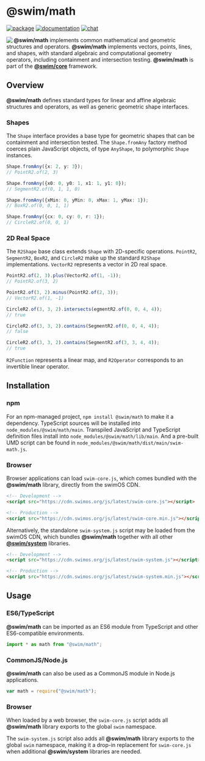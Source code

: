 # @swim/math

[![package](https://img.shields.io/npm/v/@swim/math.svg)](https://www.npmjs.com/package/@swim/math)
[![documentation](https://img.shields.io/badge/doc-TypeDoc-blue.svg)](https://docs.swimos.org/js/latest/modules/_swim_math.html)
[![chat](https://img.shields.io/badge/chat-Gitter-green.svg)](https://gitter.im/swimos/community)

<a href="https://www.swimos.org"><img src="https://docs.swimos.org/readme/marlin-blue.svg" align="left"></a>

**@swim/math** implements common mathematical and geometric structures and
operators.  **@swim/math** implements vectors, points, lines, and shapes, with
standard algebraic and computational geometry operators, including containment
and intersection testing.  **@swim/math** is part of the
[**@swim/core**](https://github.com/swimos/swim/tree/master/swim-system-js/swim-core-js/@swim/core) framework.

## Overview

**@swim/math** defines standard types for linear and affine algebraic
structures and operators, as well as generic geometric shape interfaces.

### Shapes

The `Shape` interface provides a base type for geometric shapes that can be
containment and intersection tested.  The `Shape.fromAny` factory method
coerces plain JavaScript objects, of type `AnyShape`, to polymorphic `Shape`
instances.

```typescript
Shape.fromAny({x: 2, y: 3});
// PointR2.of(2, 3)

Shape.fromAny({x0: 0, y0: 1, x1: 1, y1: 0});
// SegmentR2.of(0, 1, 1, 0)

Shape.fromAny({xMin: 0, yMin: 0, xMax: 1, yMax: 1});
// BoxR2.of(0, 0, 1, 1)

Shape.fromAny({cx: 0, cy: 0, r: 1});
// CircleR2.of(0, 0, 1)
```

### 2D Real Space

The `R2Shape` base class extends `Shape` with 2D-specific operations.
`PointR2`, `SegmentR2`, `BoxR2`, and `CircleR2` make up the standard `R2Shape`
implementations.  `VectorR2` represents a vector in 2D real space.

```typescript
PointR2.of(2, 3).plus(VectorR2.of(1, -1));
// PointR2.of(3, 2)

PointR2.of(3, 2).minus(PointR2.of(2, 3));
// VectorR2.of(1, -1)

CircleR2.of(3, 3, 2).intersects(egmentR2.of(0, 0, 4, 4));
// true

CircleR2.of(3, 3, 2).contains(SegmentR2.of(0, 0, 4, 4));
// false

CircleR2.of(3, 3, 2).contains(SegmentR2.of(3, 3, 4, 4));
// true
```

`R2Function` represents a linear map, and `R2Operator` corresponds to an
invertible linear operator.

## Installation

### npm

For an npm-managed project, `npm install @swim/math` to make it a dependency.
TypeScript sources will be installed into `node_modules/@swim/math/main`.
Transpiled JavaScript and TypeScript definition files install into
`node_modules/@swim/math/lib/main`.  And a pre-built UMD script can
be found in `node_modules/@swim/math/dist/main/swim-math.js`.

### Browser

Browser applications can load `swim-core.js`, which comes bundled with the
**@swim/math** library, directly from the swimOS CDN.

```html
<!-- Development -->
<script src="https://cdn.swimos.org/js/latest/swim-core.js"></script>

<!-- Production -->
<script src="https://cdn.swimos.org/js/latest/swim-core.min.js"></script>
```

Alternatively, the standalone `swim-system.js` script may be loaded
from the swimOS CDN, which bundles **@swim/math** together with all other
[**@swim/system**](https://github.com/swimos/swim/tree/master/swim-system-js/@swim/system)
libraries.

```html
<!-- Development -->
<script src="https://cdn.swimos.org/js/latest/swim-system.js"></script>

<!-- Production -->
<script src="https://cdn.swimos.org/js/latest/swim-system.min.js"></script>
```

## Usage

### ES6/TypeScript

**@swim/math** can be imported as an ES6 module from TypeScript and other
ES6-compatible environments.

```typescript
import * as math from "@swim/math";
```

### CommonJS/Node.js

**@swim/math** can also be used as a CommonJS module in Node.js applications.

```javascript
var math = require("@swim/math");
```

### Browser

When loaded by a web browser, the `swim-core.js` script adds all
**@swim/math** library exports to the global `swim` namespace.

The `swim-system.js` script also adds all **@swim/math** library exports
to the global `swim` namespace, making it a drop-in replacement for
`swim-core.js` when additional **@swim/system** libraries are needed.

